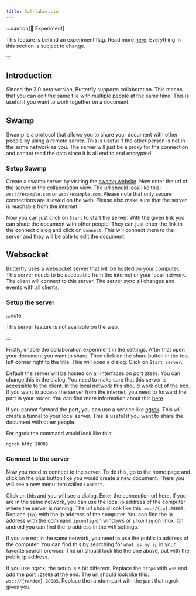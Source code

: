 ```yaml
---
title: Col·laboració
---
```


:::caution[🧪 Experiment]

This feature is behind an experiment flag. Read more [here](/nightly#experiments).
Everything in this section is subject to change.

:::

## Introduction

Sinced the 2.0 beta version, Butterfly supports collaboration. This means that you can edit the same file with multiple people at the same time. This is useful if you want to work together on a document.

## Swamp

Swamp is a protocol that allows you to share your document with other people by using a remote server. This is useful if the other person is not in the same network as you. The server will just be a proxy for the connection and cannot read the data since it is all end to end encrypted.

### Setup Sawmp

Create a swamp server by visiting the [swamp website](https://swamp.linwood.dev).
Now enter the url of the server in the collaboration view. The url should look like this: `wss://example.com` or `ws://example.com`. Please note that only secure connections are allowed on the web. Please also make sure that the server is reachable from the internet.

Now you can just click on `Start` to start the server. With the given link you can share the document with other people. They can just enter the link in the connect dialog and click on `Connect`. This will connect them to the server and they will be able to edit the document.

## Websocket

Butterfly uses a websocket server that will be hosted on your computer. This server needs to be accessible from the internet or your local network. The client will connect to this server. The server sync all changes and events with all clients.

### Setup the server

:::note

This server feature is not available on the web.

:::

Firstly, enable the collaboration experiment in the settings. After that open your document you want to share. Then click on the share button in the top left corner right to the title. This will open a dialog. Click on `Start server`.

Default the server will be hosted on all interfaces on port `28005`. You can change this in the dialog. You need to make sure that this server is accessible to the client.
In the local network this should work out of the box. If you want to access the server from the internet, you need to forward the port in your router. You can find more information about this [here](https://en.wikipedia.org/wiki/Port_forwarding/).

If you cannot forward the port, you can use a service like [ngrok](https://ngrok.com/). This will create a tunnel to your local server. This is useful if you want to share the document with other people.

For ngrok the command would look like this:

```bash
ngrok http 28005
```

### Connect to the server

Now you need to connect to the server. To do this, go to the home page and click on the plus button like you would create a new document. There you will see a new menu item called `Connect`.

Click on this and you will see a dialog. Enter the connection url here.
If you are in the same network, you can use the local ip address of the computer where the server is running.
The url should look like this: `ws://{ip}:28005`. Replace `{ip}` with the ip address of the computer. You can find the ip address with the command `ipconfig` on windows or `ifconfig` on linux. On android you can find the ip address in the wifi settings.

If you are not in the same network, you need to use the public ip address of the computer. You can find this by searching for `what is my ip` in your favorite search browser. The url should look like the one above, but with the public ip address.

If you use ngrok, the setup is a bit different. Replace the `https` with `wss` and add the port `:28005` at the end. The url should look like this: `wss://{random}:28005`. Replace the random part with the part that ngrok gives you.
